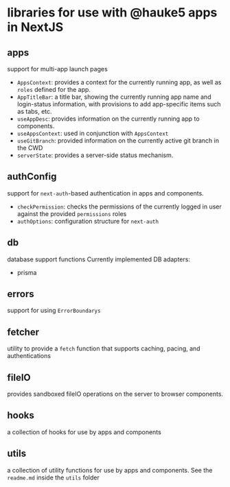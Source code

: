 # libraries for use with @hauke5 apps in NextJS

## apps
support for multi-app launch pages
- `AppsContext`: provides a context for the currently running app, as well as `roles` defined for the app.
- `AppTitleBar`: a title bar, showing the currently running app name and login-status information, with provisions to add app-specific items such as tabs, etc.
- `useAppDesc`: provides information on the currently running app to components.
- `useAppsContext`: used in conjunction with `AppsContext`
- `useGitBranch`: provided information on the currently active git branch in the CWD
- `serverState`: provides a server-side status mechanism.

## authConfig
support for `next-auth`-based authentication in apps and components.
- `checkPermission`: checks the permissions of the currently logged in user against the provided `permissions` roles
- `authOptions`: configuration structure for `next-auth`

## db
database support functions
Currently implemented DB adapters:
- prisma

## errors
support for using `ErrorBoundarys`

## fetcher
utility to provide a `fetch` function that supports caching, pacing, and authentications

## fileIO
provides sandboxed fileIO operations on the server to browser components.

## hooks
a collection of hooks for use by apps and components

## utils
a collection of utility functions for use by apps and components. See the `readme.md` inside the `utils` folder

